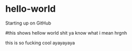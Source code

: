 # hello-world
Starting up on GitHub

#this shows hellow world shit ya know what i mean hrgnh


this is so fucking cool ayayayaya

